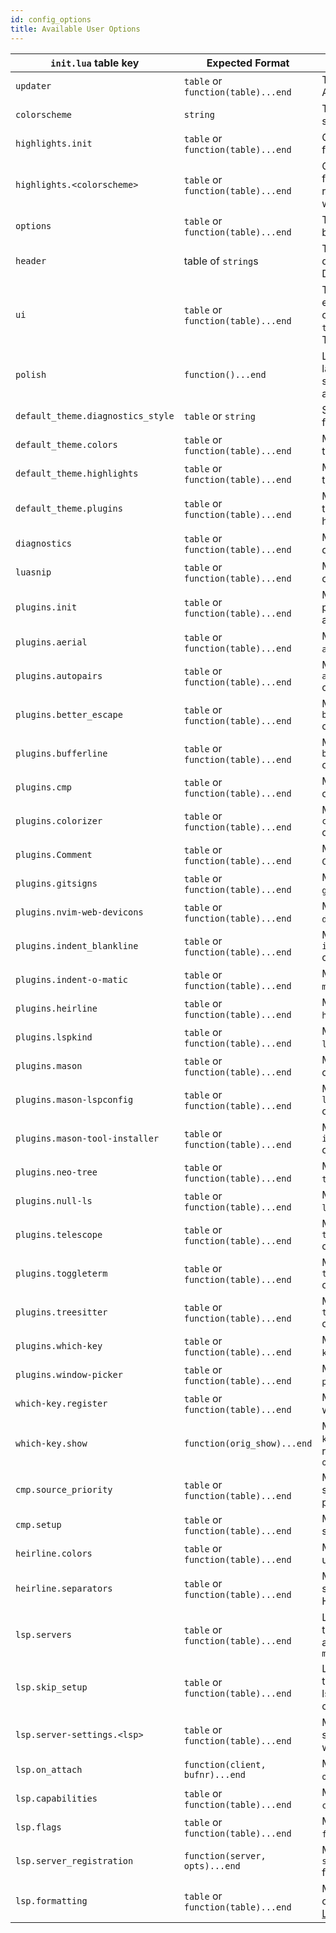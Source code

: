 ```yaml
---
id: config_options
title: Available User Options
---
```


| `init.lua` table key              | Expected Format                    | Use Case                                                                                                                   | Alternate File Path (in `user/` folder) |
| --------------------------------- | ---------------------------------- | -------------------------------------------------------------------------------------------------------------------------- | --------------------------------------- |
| `updater`                         | `table` or `function(table)...end` | The configuration for the AstroNvim updater                                                                                | `updater.lua`                           |
| `colorscheme`                     | `string`                           | The colorscheme to be set                                                                                                  | `colorscheme.lua`                       |
| `highlights.init`                 | `table` or `function(table)...end` | Custom highlight groups for the all colorschemes                                                                           | `highlights/init.lua`                   |
| `highlights.<colorscheme>`        | `table` or `function(table)...end` | Custom highlight groups for the specified theme, replace `<colorscheme>` with colorscheme name                             | `highlights/<colorscheme>.lua`          |
| `options`                         | `table` or `function(table)...end` | The `vim.x.y` variables to be set                                                                                          | `options.lua`                           |
| `header`                          | table of `string`s                 | The header to be displayed on the Dashboard                                                                                | `header.lua`                            |
| `ui`                              | `table` or `function(table)...end` | Toggle custom UI elements (`nui_input` controls NUI for inputs, `telescope_select` controls Telescope for selections)      | `ui.lua`                                |
| `polish`                          | `function()...end`                 | Lua function to be run last. Good place for setting vim options and adding mappings                                        | `polish.lua`                            |
| `default_theme.diagnostics_style` | `table` or `string`                | Set highlight style options for virtual text                                                                               | `default_theme/diagnostics_style.lua`   |
| `default_theme.colors`            | `table` or `function(table)...end` | Modify the default theme's color table                                                                                     | `default_theme/colors.lua`              |
| `default_theme.highlights`        | `table` or `function(table)...end` | Modify the default theme's highlight groups                                                                                | `default_theme/highlights.lua`          |
| `default_theme.plugins`           | `table` or `function(table)...end` | Modify the default theme's enabled plugin highlight groups                                                                 | `default_theme/plugins.lua`             |
| `diagnostics`                     | `table` or `function(table)...end` | Modify the default vim diagnostics options                                                                                 | `diagnostics.lua`                       |
| `luasnip`                         | `table` or `function(table)...end` | Modify available `luasnip` options                                                                                         | `luasnip.lua`                           |
| `plugins.init`                    | `table` or `function(table)...end` | Modify the default plugins table such as adding new plugins                                                                | `plugins/init.lua`                      |
| `plugins.aerial`                  | `table` or `function(table)...end` | Modify the `aerial.setup()` options                                                                                        | `plugins/aerial.lua`                    |
| `plugins.autopairs`               | `table` or `function(table)...end` | Modify the `autopairs.setup()` options                                                                                     | `plugins/autopairs.lua`                 |
| `plugins.better_escape`           | `table` or `function(table)...end` | Modify the `better_escape.setup()` options                                                                                 | `plugins/better_escape.lua`             |
| `plugins.bufferline`              | `table` or `function(table)...end` | Modify the `bufferline.setup()` options                                                                                    | `plugins/bufferline.lua`                |
| `plugins.cmp`                     | `table` or `function(table)...end` | Modify the `cmp.setup()` options                                                                                           | `plugins/cmp.lua`                       |
| `plugins.colorizer`               | `table` or `function(table)...end` | Modify the `colorizer.setup()` options                                                                                     | `plugins/colorizer.lua`                 |
| `plugins.Comment`                 | `table` or `function(table)...end` | Modify the `Comment.setup()` options                                                                                       | `plugins/Comment.lua`                   |
| `plugins.gitsigns`                | `table` or `function(table)...end` | Modify the `gitsigns.setup()` options                                                                                      | `plugins/gitsigns.lua`                  |
| `plugins.nvim-web-devicons`       | `table` or `function(table)...end` | Modify the `nvim-web-devicons.setup()` options                                                                             | `plugins/nvim-web-devicons.lua`         |
| `plugins.indent_blankline`        | `table` or `function(table)...end` | Modify the `indent_blankline.setup()` options                                                                              | `plugins/indent_blankline.lua`          |
| `plugins.indent-o-matic`          | `table` or `function(table)...end` | Modify the `indent-o-matic.setup()` options                                                                                | `plugins/indent-o-matic.lua`            |
| `plugins.heirline`                | `table` or `function(table)...end` | Modify the `heirline.setup()` options                                                                                      | `plugins/heirline.lua`                  |
| `plugins.lspkind`                 | `table` or `function(table)...end` | Modify the `lspkind.init()` options                                                                                        | `plugins/lspkind.lua`                   |
| `plugins.mason`                   | `table` or `function(table)...end` | Modify the `mason.setup()` options                                                                                         | `plugins/mason.lua`                     |
| `plugins.mason-lspconfig`         | `table` or `function(table)...end` | Modify the `mason-lspconfig.setup()` options                                                                               | `plugins/mason-lspconfig.lua`           |
| `plugins.mason-tool-installer`    | `table` or `function(table)...end` | Modify the `mason-tool-installer.setup()` options                                                                          | `plugins/mason-tool-installer.lua`      |
| `plugins.neo-tree`                | `table` or `function(table)...end` | Modify the `neo-tree.setup()` options                                                                                      | `plugins/neo-tree.lua`                  |
| `plugins.null-ls`                 | `table` or `function(table)...end` | Modify the `null-ls.setup()` options                                                                                       | `plugins/null-ls.lua`                   |
| `plugins.telescope`               | `table` or `function(table)...end` | Modify the `telescope.setup()` options                                                                                     | `plugins/telescope.lua`                 |
| `plugins.toggleterm`              | `table` or `function(table)...end` | Modify the `toggleterm.setup()` options                                                                                    | `plugins/toggleterm.lua`                |
| `plugins.treesitter`              | `table` or `function(table)...end` | Modify the `treesitter.setup()` options                                                                                    | `plugins/treesitter.lua`                |
| `plugins.which-key`               | `table` or `function(table)...end` | Modify the `which-key.setup()` options                                                                                     | `plugins/which-key.lua`                 |
| `plugins.window-picker`           | `table` or `function(table)...end` | Modify the `window-picker.setup()` options                                                                                 | `plugins/window-picker.lua`             |
| `which-key.register`              | `table` or `function(table)...end` | Modify the default which-key bindings                                                                                      | `which-key/register.lua`                |
| `which-key.show`                  | `function(orig_show)...end`        | Modify the default `which-key.show()` method. Must return `function(key, opts)...end`                                      | `which-key/show.lua`                    |
| `cmp.source_priority`             | `table` or `function(table)...end` | Modify the default cmp sources and their priorities                                                                        | `cmp/source_priority.lua`               |
| `cmp.setup`                       | `table` or `function(table)...end` | Modify the extended `cmp` setup calls                                                                                      | `cmp/setup.lua`                         |
| `heirline.colors`                 | `table` or `function(table)...end` | Modify the section colors used by Heirline                                                                                 | `heirline/colors.lua`                   |
| `heirline.separators`             | `table` or `function(table)...end` | Modify the section separators used by Heirline                                                                             | `heirline/separators.lua`               |
| `lsp.servers`                     | `table` or `function(table)...end` | List of language servers to be set up that are already installed without `mason`                                           | `lsp/servers.lua`                       |
| `lsp.skip_setup`                  | `table` or `function(table)...end` | List of language servers to guarantee the lspconfig setup is never called on automatically                                 | `lsp/skip_setup.lua`                    |
| `lsp.server-settings.<lsp>`       | `table` or `function(table)...end` | Modify the LSP server settings, replace `<lsp>` with server name                                                           | `lsp/server-settings/<lsp>.lua`         |
| `lsp.on_attach`                   | `function(client, bufnr)...end`    | Modify the default LSP `on_attach` function                                                                                | `lsp/on_attach.lua`                     |
| `lsp.capabilities`                | `table` or `function(table)...end` | Modify the default LSP `capabilities` table                                                                                | `lsp/capabilities.lua`                  |
| `lsp.flags`                       | `table` or `function(table)...end` | Modify the default LSP `flags` table                                                                                       | `lsp/flags.lua`                         |
| `lsp.server_registration`         | `function(server, opts)...end`     | Modify the `lsp-installer` `server_registration` function                                                                  | `lsp/server_registration.lua`           |
| `lsp.formatting`                  | `table` or `function(table)...end` | Modify the formatting options described in the [LSP Configuration Page](../Recipes/advanced_lsp.md#controlling-formatting) | `lsp/formatting.lua`                    |
